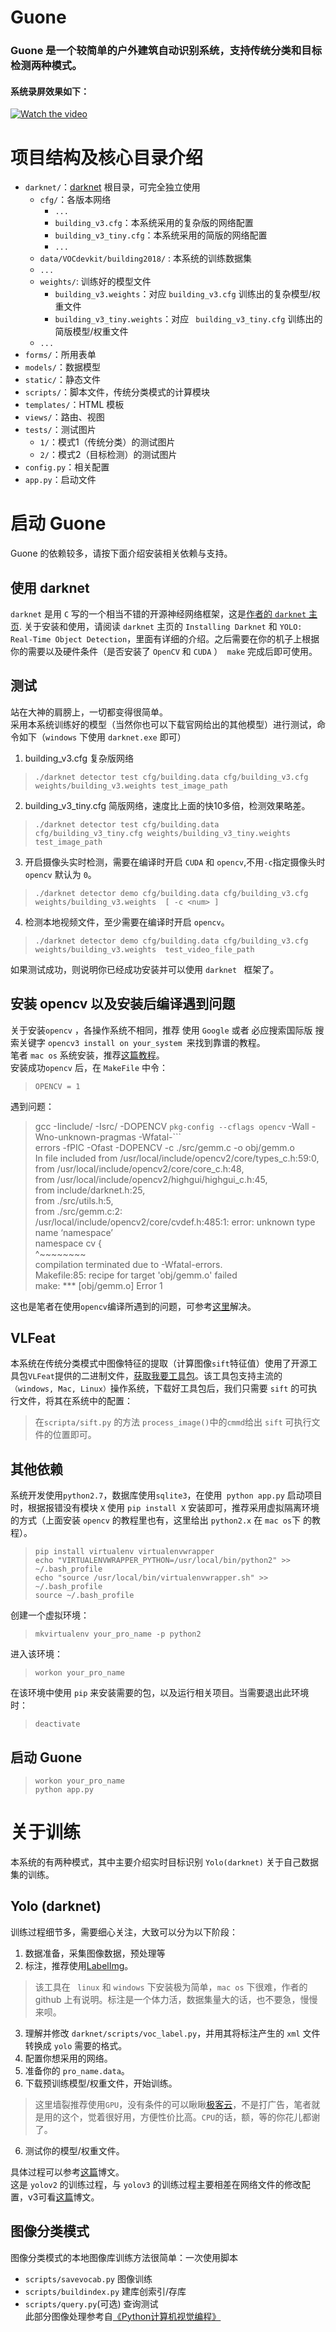 # Guone 
### Guone 是一个较简单的户外建筑自动识别系统，支持传统分类和目标检测两种模式。
#### 系统录屏效果如下：
[![Watch the video](https://raw.github.com/GabLeRoux/WebMole/master/ressources/WebMole_Youtube_Video.png)](http://youtu.be/vt5fpE0bzSY)

# 项目结构及核心目录介绍

> 
 -  `darknet/`：[darknet](https://pjreddie.com/darknet/ "darknet") 根目录，可完全独立使用<br>
	-  `cfg/`：各版本网络<br>
		-  `...`
		-  `building_v3.cfg`：本系统采用的复杂版的网络配置<br>
		- `building_v3_tiny.cfg`：本系统采用的简版的网络配置<br>
		- `...`
	- `data/VOCdevkit/building2018/` : 本系统的训练数据集
	- `...`
	- `weights/`: 训练好的模型文件
		- `building_v3.weights`：对应 `building_v3.cfg`  训练出的复杂模型/权重文件
		- `building_v3_tiny.weights`：对应 ` building_v3_tiny.cfg`  训练出的简版模型/权重文件
	- `...`
-  `forms/`：所用表单<br>
- `models/`：数据模型<br>
-  `static/`：静态文件<br>
-  `scripts/`：脚本文件，传统分类模式的计算模块<br>
- `templates/`：HTML 模板<br>
- `views/`：路由、视图<br>
- `tests/`：测试图片<br>
	- `1/`：模式1（传统分类）的测试图片<br>
	- `2/`：模式2（目标检测）的测试图片<br>
- `config.py`：相关配置<br>
- `app.py`：启动文件<br>
# 启动 Guone
Guone 的依赖较多，请按下面介绍安装相关依赖与支持。
## 使用 darknet 
`darknet` 是用 `C` 写的一个相当不错的开源神经网络框架，这是[作者的 `darknet` 主页](https://pjreddie.com/darknet/).
关于安装和使用，请阅读 `darknet` 主页的 `Installing Darknet` 和 `YOLO: Real-Time Object Detection`，里面有详细的介绍。之后需要在你的机子上根据你的需要以及硬件条件（是否安装了 `OpenCV`  和 `CUDA` ）` make` 完成后即可使用。
## 测试
站在大神的肩膀上，一切都变得很简单。<br>
采用本系统训练好的模型（当然你也可以下载官网给出的其他模型）进行测试，命令如下（`windows` 下使用 `darknet.exe` 即可）
1. building_v3.cfg 复杂版网络
> `./darknet detector test cfg/building.data cfg/building_v3.cfg weights/building_v3.weights test_image_path`

2. building_v3_tiny.cfg 简版网络，速度比上面的快10多倍，检测效果略差。

>  `./darknet detector test cfg/building.data cfg/building_v3_tiny.cfg weights/building_v3_tiny.weights  test_image_path`

3. 开启摄像头实时检测，需要在编译时开启 ` CUDA ` 和  `opencv`,不用` -c `指定摄像头时` opencv` 默认为 `0`。
>  `./darknet detector demo cfg/building.data cfg/building_v3.cfg weights/building_v3.weights  [ -c <num> ]`

4. 检测本地视频文件，至少需要在编译时开启  `opencv`。

>  `./darknet detector demo cfg/building.data cfg/building_v3.cfg weights/building_v3.weights  test_video_file_path`

如果测试成功，则说明你已经成功安装并可以使用 `darknet ` 框架了。

## 安装 opencv 以及安装后编译遇到问题
关于安装`opencv` ，各操作系统不相同，推荐 使用 `Google` 或者 必应搜索国际版 搜索关键字 `opencv3 install on your_system `来找到靠谱的教程。<br>
笔者 `mac os` 系统安装，推荐[这篇教程](https://www.learnopencv.com/install-opencv3-on-macos/)。<br>
安装成功`opencv` 后，在 `MakeFile` 中令：
> `OPENCV = 1`

遇到问题：

> gcc -Iinclude/ -Isrc/ -DOPENCV `pkg-config --cflags opencv`  -Wall -Wno-unknown-pragmas -Wfatal-```<br>
> errors -fPIC -Ofast -DOPENCV -c ./src/gemm.c -o obj/gemm.o<br>
> In file included from /usr/local/include/opencv2/core/types_c.h:59:0,<br>
>                  from /usr/local/include/opencv2/core/core_c.h:48,<br>
>                  from /usr/local/include/opencv2/highgui/highgui_c.h:45,<br>
>                  from include/darknet.h:25,<br>
>                  from ./src/utils.h:5,<br>
>                  from ./src/gemm.c:2:<br>
> /usr/local/include/opencv2/core/cvdef.h:485:1: error: unknown type name ‘namespace’<br>
> namespace cv {<br>
>    ^~~~~~~~~ <br>
> compilation terminated due to -Wfatal-errors.<br>
> Makefile:85: recipe for target 'obj/gemm.o' failed<br>
> make: *** [obj/gemm.o] Error 1
>

这也是笔者在使用`opencv`编译所遇到的问题，可参考[这里](https://github.com/pjreddie/darknet/issues/485)解决。

## VLFeat
本系统在传统分类模式中图像特征的提取（计算图像`sift`特征值）使用了开源工具包`VLFeat`提供的二进制文件，[获取我要工具包](http://www.vlfeat.org/)。该工具包支持主流的`（windows, Mac, Linux）`操作系统，下载好工具包后，我们只需要 `sift` 的可执行文件，将其在系统中的配置：
> 在`scripta/sift.py` 的方法 `process_image()`中的`cmmd`给出 `sift`  可执行文件的位置即可。
  
## 其他依赖
系统开发使用`python2.7`，数据库使用`sqlite3`，在使用` python app.py` 启动项目时，根据报错没有模块 `X` 使用 `pip install X` 安装即可，推荐采用虚拟隔离环境的方式（上面安装 `opencv` 的教程里也有，这里给出 `python2.x` 在 `mac os`下 的教程）。
> `pip install virtualenv virtualenvwrapper`<br>
> `echo "VIRTUALENVWRAPPER_PYTHON=/usr/local/bin/python2" >> ~/.bash_profile`<br>
> `echo "source /usr/local/bin/virtualenvwrapper.sh" >> ~/.bash_profile`<br>
> `source ~/.bash_profile`

创建一个虚拟环境：
> `mkvirtualenv your_pro_name -p python2`

进入该环境：
> `workon your_pro_name`

在该环境中使用 `pip` 来安装需要的包，以及运行相关项目。当需要退出此环境时：
> `deactivate` 

## 启动 Guone
>  `workon your_pro_name` <br>
>  `python app.py`

# 关于训练
本系统的有两种模式，其中主要介绍实时目标识别 `Yolo(darknet)` 关于自己数据集的训练。
## Yolo (darknet)
训练过程细节多，需要细心关注，大致可以分为以下阶段：

 1. 数据准备，采集图像数据，预处理等
 2. 标注，推荐使用[LabelImg](https://github.com/tzutalin/labelImg)。

> 该工具在 ` linux`  和 ` windows ` 下安装极为简单，`mac os`  下很难，作者的 github 上有说明。标注是一个体力活，数据集量大的话，也不要急，慢慢来呗。

 3. 理解并修改 `darknet/scripts/voc_label.py`，并用其将标注产生的 `xml` 文件转换成 `yolo` 需要的格式。
 4. 配置你想采用的网络。
 5. 准备你的 `pro_name.data`。
 5. 下载预训练模型/权重文件，开始训练。

> 这里墙裂推荐使用`GPU`，没有条件的可以瞅瞅[极客云](http://www.jikecloud.net/)，不是打广告，笔者就是用的这个，觉着很好用，方便性价比高。`CPU`的话，额，等的你花儿都谢了。<br>

 6. 测试你的模型/权重文件。

具体过程可以参考[这篇](https://www.cnblogs.com/antflow/p/7350274.html)博文。<br>
这是 `yolov2` 的训练过程，与 `yolov3` 的训练过程主要相差在网络文件的修改配置，v3可看[这篇](https://blog.csdn.net/lilai619/article/details/79695109)博文。
## 图像分类模式
图像分类模式的本地图像库训练方法很简单：一次使用脚本<br>
 - `scripts/savevocab.py`         图像训练<br>
 - `scripts/buildindex.py`       建库创索引/存库<br>
 - `scripts/query.py`(可选)       查询测试<br>
此部分图像处理参考自[《Python计算机视觉编程》](http://yongyuan.name/pcvwithpython/)
